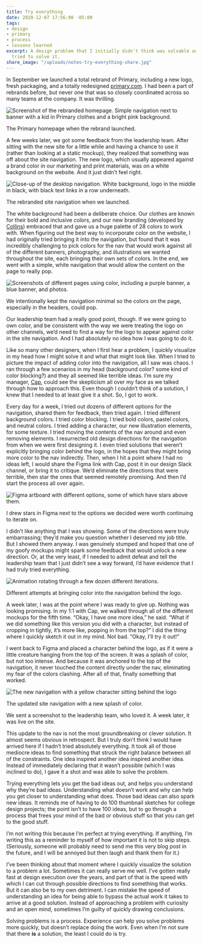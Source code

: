 ```yaml
---
title: Try everything
date: 2020-12-07 17:56:00 -05:00
tags:
- design
- primary
- process
- lessons learned
excerpt: A design problem that I initially didn't think was solvable until I actually
  tried to solve it.
share_image: "/uploads/notes-try-everything-share.jpg"
---
```


In September we launched a total rebrand of Primary, including a new logo, fresh packaging, and a totally redesigned [primary.com](http://primary.com). I had been a part of rebrands before, but never one that was so closely coordinated across so many teams at the company. It was thrilling.

<div class="jh-text-cms__img jh-text-cms__img--full-width">
  <img src="/uploads/try-everything-primary-homepage.jpg" alt="Screenshot of the rebranded homepage. Simple navigation next to banner with a kid in Primary clothes and a bright pink background.">
  <p class="jh-text-cms__img__caption">The Primary homepage when the rebrand launched.</p>
</div>

A few weeks later, we got some feedback from the leadership team. After sitting with the new site for a little while and having a chance to use it (rather than looking at a static mockup), they realized that something was off about the site navigation. The new logo, which usually appeared against a brand color in our marketing and print materials, was on a white background on the website. And it just didn’t feel right.

<div class="jh-text-cms__img jh-text-cms__img--full-width">
  <img src="/uploads/try everything - primary nav original.jpg" alt="Close-up of the desktop navigation. White background, logo in the middle in black, with black text links in a row underneath.">
  <p class="jh-text-cms__img__caption">The rebranded site navigation when we launched.</p>
</div>

The white background had been a deliberate choice. Our clothes are known for their bold and inclusive colors, and our new branding (developed by [Collins](http://wearecollins.com)) embraced that and gave us a huge palette of 28 colors to work with. When figuring out the best way to incorporate color on the website, I had originally tried bringing it into the navigation, but found that it was incredibly challenging to pick colors for the nav that would work against all of the different banners, photography, and illustrations we wanted throughout the site, each bringing their own sets of colors. In the end, we went with a simple, white navigation that would allow the content on the page to really pop.

<div class="jh-text-cms__img jh-text-cms__img--full-width">
  <img src="/uploads/try-everything-color-examples.jpg" alt="Screenshots of different pages using color, including a purple banner, a blue banner, and photos.">
  <p class="jh-text-cms__img__caption">We intentionally kept the navigation minimal so the colors on the page, especially in the headers, could pop.</p>
</div>

Our leadership team had a really good point, though. If we were going to own color, and be consistent with the way we were treating the logo on other channels, we’d need to find a way for the logo to appear against color in the site navigation. And I had absolutely no idea how I was going to do it.

Like so many other designers, when I first hear a problem, I quickly visualize in my head how I might solve it and what that might look like. When I tried to picture the impact of adding color into the navigation, all I saw was chaos. I ran through a few scenarios in my head (background color? some kind of color blocking?) and they all seemed like terrible ideas. I’m sure my manager, [Cap](http://capwatkins.com), could see the skepticism all over my face as we talked through how to approach this. Even though I couldn’t think of a solution, I knew that I needed to at least give it a shot. So, I got to work.

Every day for a week, I tried out dozens of different options for the navigation, shared them for feedback, then tried again. I tried different background colors. I tried color blocking. I tried bold colors, pastel colors, and neutral colors. I tried adding a character, our new illustration elements, for some texture. I tried moving the contents of the nav around and even removing elements. I resurrected old design directions for the navigation from when we were first designing it. I even tried solutions that weren’t explicitly bringing color behind the logo, in the hopes that they might bring more color to the nav indirectly. Then, when I hit a point where I had no ideas left, I would share the Figma link with Cap, post it in our design Slack channel, or bring it to critique. We’d eliminate the directions that were terrible, then star the ones that seemed remotely promising. And then I’d start the process all over again.

<div class="jh-text-cms__img jh-text-cms__img--full-width">
  <img src="/uploads/try everything - starring.jpg" alt="Figma artboard with different options, some of which have stars above them.">
  <p class="jh-text-cms__img__caption">I drew stars in Figma next to the options we decided were worth continuing to iterate on.</p>
</div>

I didn’t like anything that I was showing. Some of the directions were truly embarrassing; they’d make you question whether I deserved my job title. But I showed them anyway. I was genuinely stumped and hoped that one of my goofy mockups might spark some feedback that would unlock a new direction. Or, at the very least, if I needed to admit defeat and tell the leadership team that I just didn’t see a way forward, I’d have evidence that I had truly tried everything.

<div class="jh-text-cms__img jh-text-cms__img--full-width">
  <img src="/uploads/try everything - all the things.gif" alt="Animation rotating through a few dozen different iterations.">
  <p class="jh-text-cms__img__caption">Different attempts at bringing color into the navigation behind the logo.</p>
</div>

A week later, I was at the point where I was ready to give up. Nothing was looking promising. In my 1:1 with Cap, we walked through all of the different mockups for the fifth time. “Okay, I have one more idea,” he said. “What if we did something like this version you did with a character, but instead of cropping in tightly, it’s more like, popping in from the top?” I did the thing where I quickly sketch it out in my mind. Not bad. “Okay, I’ll try it out!”

I went back to Figma and placed a character behind the logo, as if it were a little creature hanging from the top of the screen. It was a splash of color, but not too intense. And because it was anchored to the top of the navigation, it never touched the content directly under the nav, eliminating my fear of the colors clashing. After all of that, finally something that worked.

<div class="jh-text-cms__img jh-text-cms__img--full-width">
  <img src="/uploads/try everything - primary nav with character.jpg" alt="The new navigation with a yellow character sitting behind the logo">
  <p class="jh-text-cms__img__caption">The updated site navigation with a new splash of color.</p>
</div>

We sent a screenshot to the leadership team, who loved it. A week later, it was live on the site.

This update to the nav is not the most groundbreaking or clever solution. It almost seems obvious in retrospect. But I truly don’t think I would have arrived here if I hadn’t tried absolutely everything. It took all of those mediocre ideas to find something that struck the right balance between all of the constraints. One idea inspired another idea inspired another idea. Instead of immediately declaring that it wasn’t possible (which I was inclined to do), I gave it a shot and was able to solve the problem.

Trying everything lets you get the bad ideas out, and helps you understand why they’re bad ideas. Understanding what doesn’t work and why can help you get closer to understanding what does. Those bad ideas can also spark new ideas. It reminds me of having to do 100 thumbnail sketches for college design projects; the point isn’t to have 100 ideas, but to go through a process that frees your mind of the bad or obvious stuff so that you can get to the good stuff.

I’m not writing this because I’m perfect at trying everything. If anything, I’m writing this as a reminder to myself of how important it is not to skip steps. (Seriously, someone will probably need to send me this very blog post in the future, and I will be annoyed but then laugh and thank them for it.)

I’ve been thinking about that moment where I quickly visualize the solution to a problem a lot. Sometimes it can really serve me well. I’ve gotten really fast at design execution over the years, and part of that is the speed with which I can cut through possible directions to find something that works. But it can also be to my own detriment. I can mistake the speed of understanding an idea for being able to bypass the actual work it takes to arrive at a good solution. Instead of approaching a problem with curiosity and an open mind, sometimes I’m guilty of quickly drawing conclusions.

Solving problems is a process. Experience can help you solve problems more quickly, but doesn’t replace doing the work. Even when I’m not sure that there **is** a solution, the least I could do is try.
